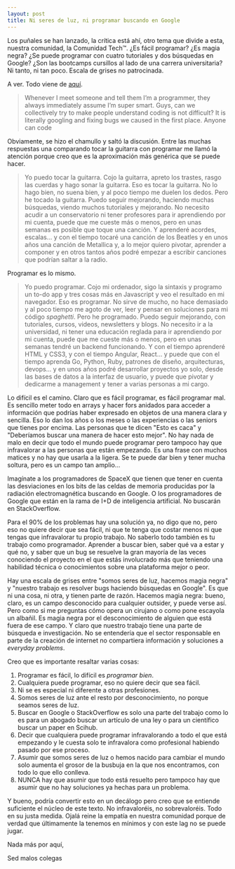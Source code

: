 ```yaml
---
layout: post
title: Ni seres de luz, ni programar buscando en Google
---
```


Los puñales se han lanzado, la crítica está ahí, otro tema que divide a esta, nuestra comunidad, la Comunidad Tech™. ¿Es fácil programar? ¿Es magia negra? ¿Se puede programar con cuatro tutoriales y dos búsquedas en Google? ¿Son las bootcamps cursillos al lado de una carrera universitaria? Ni tanto, ni tan poco. Escala de grises no patrocinada.

A ver. Todo viene de [aquí](https://twitter.com/CatMcGeeCode/status/1361002772498423808).

>Whenever I meet someone and tell them I’m a programmer, they always immediately assume I’m super smart. Guys, can we collectively try to make people understand coding is not difficult? It is literally googling and fixing bugs we caused in the first place. Anyone can code

Obviamente, se hizo el chamullo y saltó la discusión. Entre las muchas respuestas una comparando tocar la guitarra con programar me llamó la atención porque creo que es la aproximación más genérica que se puede hacer.

>Yo puedo tocar la guitarra. Cojo la guitarra, apreto los trastes, rasgo las cuerdas y hago sonar la guitarra. Eso es tocar la guitarra. No lo hago bien, no suena bien, y al poco tiempo me duelen los dedos. Pero he tocado la guitarra. Puedo seguir mejorando, haciendo muchas búsquedas, viendo muchos tutoriales y mejorando. No necesito acudir a un conservatorio ni tener profesores para ir aprendiendo por mi cuenta, puede que me cueste más o menos, pero en unas semanas es posible que toque una canción. Y aprenderé acordes, escalas... y con el tiempo tocaré una canción de los Beatles y en unos años una canción de Metallica y, a lo mejor quiero pivotar, aprender a componer y en otros tantos años podré empezar a escribir canciones que podrían saltar a la radio.

Programar es lo mismo.

>Yo puedo programar. Cojo mi ordenador, sigo la sintaxis y programo un to-do app y tres cosas más en Javascript y veo el resultado en mi navegador. Eso es programar. No sirve de mucho, no hace demasiado y al poco tiempo me agoto de ver, leer y pensar en soluciones para mi código *spaghetti*. Pero he programado. Puedo seguir mejorando, con tutoriales, cursos, videos, newsletters y blogs. No necesito ir a la universidad, ni tener una educación reglada para ir aprendiendo por mi cuenta, puede que me cueste más o menos, pero en unas semanas tendré un backend funcionando. Y con el tiempo aprenderé HTML y CSS3, y con el tiempo Angular, React... y puede que con el tiempo aprenda Go, Python, Ruby, patrones de diseño, arquitecturas, devops... y en unos años podré desarrollar proyectos yo solo, desde las bases de datos a la interfaz de usuario, y puede que pivotar y dedicarme a management y tener a varias personas a mi cargo. 

Lo difícil es el camino. Claro que es fácil programar, es fácil programar mal. Es sencillo meter todo en arrays y hacer fors anidados para acceder a información que podrías haber expresado en objetos de una manera clara y sencilla. Eso lo dan los años o los meses o las experiencias o las seniors que tienes por encima. Las personas que te dicen "Esto es caca" y "Deberíamos buscar una manera de hacer esto mejor". No hay nada de malo en decir que todo el mundo puede programar pero tampoco hay que infravalorar a las personas que están empezando. Es una frase con muchos matices y no hay que usarla a la ligera. Se te puede dar bien y tener mucha soltura, pero es un campo tan amplio... 

Imagínate a los programadores de SpaceX que tienen que tener en cuenta las desviaciones en los bits de las celdas de memoria producidas por la radiación electromagnética buscando en Google. O los programadores de Google que están en la rama de I+D de inteligencia artificial. No buscarán en StackOverflow.

Para el 90% de los problemas hay una solución ya, no digo que no, pero eso no quiere decir que sea fácil, ni que te tenga que costar menos ni que tengas que infravalorar tu propio trabajo. No saberlo todo también es tu trabajo como programador. Aprender a buscar bien, saber qué va a estar y qué no, y saber que un bug se resuelve la gran mayoría de las veces conociendo el proyecto en el que estás involucrado más que teniendo una habilidad técnica o conocimientos sobre una plataforma mejor o peor.

Hay una escala de grises entre "somos seres de luz, hacemos magia negra" y "nuestro trabajo es resolver bugs haciendo búsquedas en Google". Es que ni una cosa, ni otra, y tienen parte de razón. Hacemos magia negra: bueno, claro, es un campo desconocido para cualquier outsider, y puede verse así. Pero como si me preguntas cómo opera un cirujano o como pone escayola un albañil. Es magia negra por el desconocimiento de alguien que está fuera de ese campo. Y claro que nuestro trabajo tiene una parte de búsqueda e investigación. No se entendería que el sector responsable en parte de la creación de internet no compartiera información y soluciones a *everyday problems*.

Creo que es importante resaltar varias cosas:

1. Programar es fácil, lo difícil es *programar bien*.
2. Cualquiera puede programar, eso no quiere decir que sea fácil.
3. Ni se es especial ni diferente a otras profesiones.
4. Somos seres de luz ante el resto por desconocimiento, no porque seamos seres de luz.
5. Buscar en Google o StackOverflow es solo una parte del trabajo como lo es para un abogado buscar un artículo de una ley o para un científico buscar un paper en Scihub.
6. Decir que cualquiera puede programar infravalorando a todo el que está empezando y le cuesta solo te infravalora como profesional habiendo pasado por ese proceso.
7. Asumir que somos seres de luz o hemos nacido para cambiar el mundo solo aumenta el grosor de la busbuja en la que nos encontramos, con todo lo que ello conlleva.
8. NUNCA hay que asumir que todo está resuelto pero tampoco hay que asumir que no hay soluciones ya hechas para un problema.

Y bueno, podría convertir esto en un decálogo pero creo que se entiende suficiente el núcleo de este texto. No infravaloréis, no sobrevaloréis. Todo en su justa medida. Ojalá reine la empatía en nuestra comunidad porque de verdad que últimamente la tenemos en mínimos y con este lag no se puede jugar.

Nada más por aquí,

Sed malos colegas